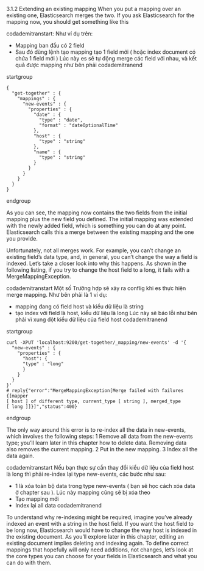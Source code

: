 3.1.2 Extending an existing mapping
When you put a mapping over an existing one, Elasticsearch merges the two. If you ask Elasticsearch for the mapping now, you should get something like this

codademitranstart:
Như ví dụ trên:
- Mapping ban đầu có 2 field
- Sau đó dùng lệnh tạo mapping tạo 1 field mới ( hoặc index document có chứa 1 field mới )
Lúc này es sẽ tự động merge các field với nhau, và kết quả được mapping như bên phải
codademitranend

startgroup
```
{
  "get-together" : {
    "mappings" : {
      "new-events" : {
        "properties" : {
          "date" : {
            "type" : "date",
            "format" : "dateOptionalTime"
          },
          "host" : {
            "type" : "string"
          },
          "name" : {
            "type" : "string"
          }
		}
      }
	}
  }
}
```
endgroup

As you can see, the mapping now contains the two fields from the initial mapping plus the new field you defined. The initial mapping was extended with the newly added field, which is something you can do at any point. Elasticsearch calls this a merge between the existing mapping and the one you provide.

Unfortunately, not all merges work. For example, you can’t change an existing field’s data type, and, in general, you can’t change the way a field is indexed. Let’s take a closer look into why this happens. As shown in the following listing, if you try to change the host field to a long, it fails with a MergeMappingException.

codademitranstart
Một số Trường hợp sẽ xảy ra conflig khi es thực hiện merge mapping. Như bên phải là 1 ví dụ:
- mapping đang có field host và kiểu dữ liệu là string
- tạo index với field là host, kiểu dữ liệu là long
Lúc này sẽ báo lỗi như bên phải vì xung đột kiểu dữ liệu của field host
codademitranend

startgroup
```
curl -XPUT 'localhost:9200/get-together/_mapping/new-events' -d '{
  "new-events" : {
    "properties" : {
      "host": {
      "type" : "long"
      }
    }
  }
}'
# reply{"error":"MergeMappingException[Merge failed with failures {[mapper
[ host ] of different type, current_type [ string ], merged_type
[ long ]]}]","status":400}
```
endgroup

The only way around this error is to re-index all the data in new-events, which involves the following steps:
1 Remove all data from the new-events type; you’ll learn later in this chapter how to delete data. Removing data also removes the current mapping.
2 Put in the new mapping.
3 Index all the data again.

codademitranstart
Nếu bạn thực sự cần thay đổi kiểu dữ liệu của field host là long thì phải re-index lại type new-events, các bước như sau:
- 1 là xóa toàn bộ data trong type new-events ( bạn sẽ học cách xóa data ở chapter sau ). Lúc này mapping cũng sẽ bị xóa theo
- Tạo mapping mới
- Index lại all data
codademitranend

To understand why re-indexing might be required, imagine you’ve already indexed an event with a string in the host field. If you want the host field to be long now, Elasticsearch would have to change the way host is indexed in the existing document. As you’ll explore later in this chapter, editing an existing document implies deleting and indexing again. To define correct mappings that hopefully will only need additions, not changes, let’s look at the core types you can choose for your fields in Elasticsearch and what you can do with them.